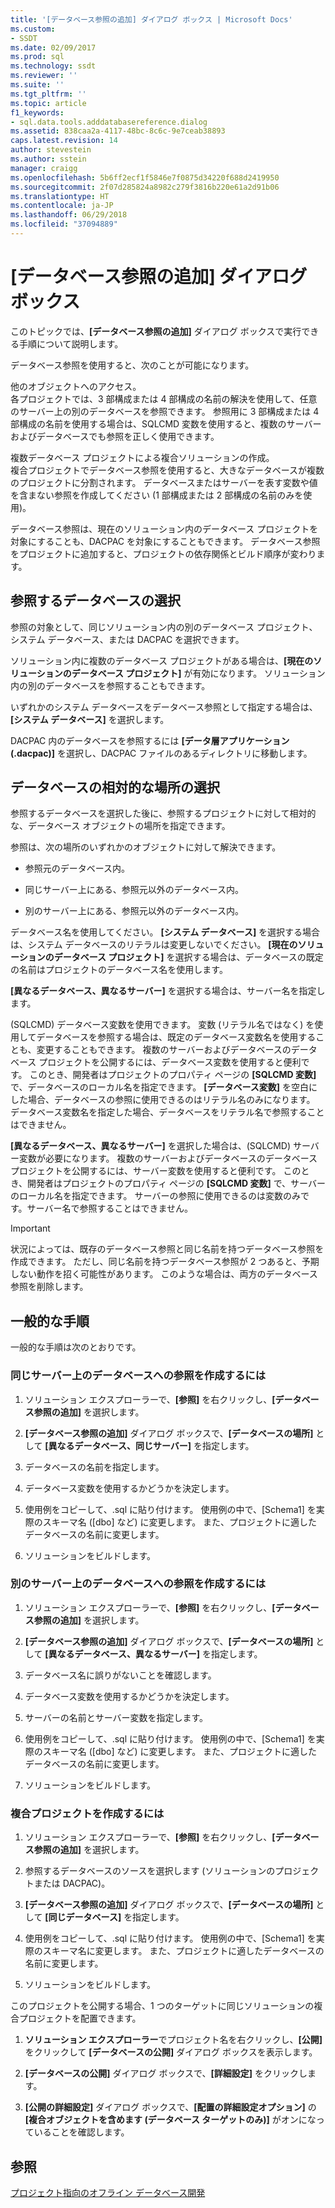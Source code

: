 ```yaml
---
title: '[データベース参照の追加] ダイアログ ボックス | Microsoft Docs'
ms.custom:
- SSDT
ms.date: 02/09/2017
ms.prod: sql
ms.technology: ssdt
ms.reviewer: ''
ms.suite: ''
ms.tgt_pltfrm: ''
ms.topic: article
f1_keywords:
- sql.data.tools.adddatabasereference.dialog
ms.assetid: 838caa2a-4117-48bc-8c6c-9e7ceab38893
caps.latest.revision: 14
author: stevestein
ms.author: sstein
manager: craigg
ms.openlocfilehash: 5b6ff2ecf1f5846e7f0875d34220f688d2419950
ms.sourcegitcommit: 2f07d285824a8982c279f3816b220e61a2d91b06
ms.translationtype: HT
ms.contentlocale: ja-JP
ms.lasthandoff: 06/29/2018
ms.locfileid: "37094889"
---
```

# <a name="add-database-reference-dialog-box"></a>[データベース参照の追加] ダイアログ ボックス
このトピックでは、**[データベース参照の追加]** ダイアログ ボックスで実行できる手順について説明します。  
  
データベース参照を使用すると、次のことが可能になります。  
  
他のオブジェクトへのアクセス。  
各プロジェクトでは、3 部構成または 4 部構成の名前の解決を使用して、任意のサーバー上の別のデータベースを参照できます。 参照用に 3 部構成または 4 部構成の名前を使用する場合は、SQLCMD 変数を使用すると、複数のサーバーおよびデータベースでも参照を正しく使用できます。  
  
複数データベース プロジェクトによる複合ソリューションの作成。  
複合プロジェクトでデータベース参照を使用すると、大きなデータベースが複数のプロジェクトに分割されます。 データベースまたはサーバーを表す変数や値を含まない参照を作成してください (1 部構成または 2 部構成の名前のみを使用)。  
  
データベース参照は、現在のソリューション内のデータベース プロジェクトを対象にすることも、DACPAC を対象にすることもできます。 データベース参照をプロジェクトに追加すると、プロジェクトの依存関係とビルド順序が変わります。  
  
## <a name="selecting-the-database-to-reference"></a>参照するデータベースの選択  
参照の対象として、同じソリューション内の別のデータベース プロジェクト、システム データベース、または DACPAC を選択できます。  
  
ソリューション内に複数のデータベース プロジェクトがある場合は、**[現在のソリューションのデータベース プロジェクト]** が有効になります。 ソリューション内の別のデータベースを参照することもできます。  
  
いずれかのシステム データベースをデータベース参照として指定する場合は、**[システム データベース]** を選択します。  
  
DACPAC 内のデータベースを参照するには **[データ層アプリケーション (.dacpac)]** を選択し、DACPAC ファイルのあるディレクトリに移動します。  
  
## <a name="selecting-the-databases-relative-location"></a>データベースの相対的な場所の選択  
参照するデータベースを選択した後に、参照するプロジェクトに対して相対的な、データベース オブジェクトの場所を指定できます。  
  
参照は、次の場所のいずれかのオブジェクトに対して解決できます。  
  
- 参照元のデータベース内。  
  
- 同じサーバー上にある、参照元以外のデータベース内。  
  
- 別のサーバー上にある、参照元以外のデータベース内。  
  
データベース名を使用してください。 **[システム データベース]** を選択する場合は、システム データベースのリテラルは変更しないでください。 **[現在のソリューションのデータベース プロジェクト]** を選択する場合は、データベースの既定の名前はプロジェクトのデータベース名を使用します。  
  
**[異なるデータベース、異なるサーバー]** を選択する場合は、サーバー名を指定します。  
  
(SQLCMD) データベース変数を使用できます。 変数 (リテラル名ではなく) を使用してデータベースを参照する場合は、既定のデータベース変数名を使用することも、変更することもできます。 複数のサーバーおよびデータベースのデータベース プロジェクトを公開するには、データベース変数を使用すると便利です。 このとき、開発者はプロジェクトのプロパティ ページの **[SQLCMD 変数]** で、データベースのローカル名を指定できます。 **[データベース変数]** を空白にした場合、データベースの参照に使用できるのはリテラル名のみになります。 データベース変数名を指定した場合、データベースをリテラル名で参照することはできません。  
  
**[異なるデータベース、異なるサーバー]** を選択した場合は、(SQLCMD) サーバー変数が必要になります。 複数のサーバーおよびデータベースのデータベース プロジェクトを公開するには、サーバー変数を使用すると便利です。 このとき、開発者はプロジェクトのプロパティ ページの **[SQLCMD 変数]** で、サーバーのローカル名を指定できます。 サーバーの参照に使用できるのは変数のみです。サーバー名で参照することはできません。  
  
> [!IMPORTANT]  
> 状況によっては、既存のデータベース参照と同じ名前を持つデータベース参照を作成できます。 ただし、同じ名前を持つデータベース参照が 2 つあると、予期しない動作を招く可能性があります。 このような場合は、両方のデータベース参照を削除します。  
  
## <a name="common-procedures"></a>一般的な手順  
一般的な手順は次のとおりです。  
  
### <a name="to-create-a-reference-to-a-database-on-the-same-server"></a>同じサーバー上のデータベースへの参照を作成するには  
  
1.  ソリューション エクスプローラーで、**[参照]** を右クリックし、**[データベース参照の追加]** を選択します。  
  
2.  **[データベース参照の追加]** ダイアログ ボックスで、**[データベースの場所]** として **[異なるデータベース、同じサーバー]** を指定します。  
  
3.  データベースの名前を指定します。  
  
4.  データベース変数を使用するかどうかを決定します。  
  
5.  使用例をコピーして、.sql に貼り付けます。 使用例の中で、[Schema1] を実際のスキーマ名 ([dbo] など) に変更します。 また、プロジェクトに適したデータベースの名前に変更します。  
  
6.  ソリューションをビルドします。  
  
### <a name="to-create-a-reference-to-a-database-on-another-server"></a>別のサーバー上のデータベースへの参照を作成するには  
  
1.  ソリューション エクスプローラーで、**[参照]** を右クリックし、**[データベース参照の追加]** を選択します。  
  
2.  **[データベース参照の追加]** ダイアログ ボックスで、**[データベースの場所]** として **[異なるデータベース、異なるサーバー]** を指定します。  
  
3.  データベース名に誤りがないことを確認します。  
  
4.  データベース変数を使用するかどうかを決定します。  
  
5.  サーバーの名前とサーバー変数を指定します。  
  
6.  使用例をコピーして、.sql に貼り付けます。 使用例の中で、[Schema1] を実際のスキーマ名 ([dbo] など) に変更します。 また、プロジェクトに適したデータベースの名前に変更します。  
  
7.  ソリューションをビルドします。  
  
### <a name="to-create-a-composite-project"></a>複合プロジェクトを作成するには  
  
1.  ソリューション エクスプローラーで、**[参照]** を右クリックし、**[データベース参照の追加]** を選択します。  
  
2.  参照するデータベースのソースを選択します (ソリューションのプロジェクトまたは DACPAC)。  
  
3.  **[データベース参照の追加]** ダイアログ ボックスで、**[データベースの場所]** として **[同じデータベース]** を指定します。  
  
4.  使用例をコピーして、.sql に貼り付けます。 使用例の中で、[Schema1] を実際のスキーマ名に変更します。 また、プロジェクトに適したデータベースの名前に変更します。  
  
5.  ソリューションをビルドします。  
  
このプロジェクトを公開する場合、1 つのターゲットに同じソリューションの複合プロジェクトを配置できます。  
  
1.  **ソリューション エクスプローラー**でプロジェクト名を右クリックし、**[公開]** をクリックして **[データベースの公開]** ダイアログ ボックスを表示します。  
  
2.  **[データベースの公開]** ダイアログ ボックスで、**[詳細設定]** をクリックします。  
  
3.  **[公開の詳細設定]** ダイアログ ボックスで、**[配置の詳細設定オプション]** の **[複合オブジェクトを含めます (データベース ターゲットのみ)]** がオンになっていることを確認します。  
  
## <a name="see-also"></a>参照  
[プロジェクト指向のオフライン データベース開発](../ssdt/project-oriented-offline-database-development.md)  
  

